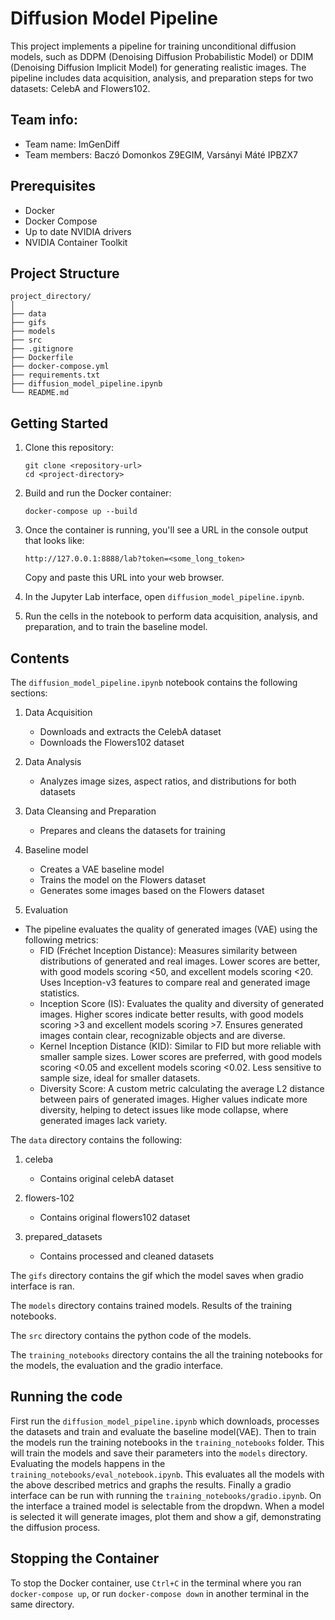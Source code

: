 # Diffusion Model Pipeline

This project implements a pipeline for training unconditional diffusion models, such as DDPM (Denoising Diffusion Probabilistic Model) or DDIM (Denoising Diffusion Implicit Model) for generating realistic images. The pipeline includes data acquisition, analysis, and preparation steps for two datasets: CelebA and Flowers102.

## Team info:

- Team name: ImGenDiff
- Team members: Baczó Domonkos Z9EGIM, Varsányi Máté IPBZX7

## Prerequisites

- Docker
- Docker Compose
- Up to date NVIDIA drivers
- NVIDIA Container Toolkit

## Project Structure

```
project_directory/
│
├── data
├── gifs
├── models
├── src
├── .gitignore
├── Dockerfile
├── docker-compose.yml
├── requirements.txt
├── diffusion_model_pipeline.ipynb
└── README.md
```

## Getting Started

1. Clone this repository:
   ```
   git clone <repository-url>
   cd <project-directory>
   ```

2. Build and run the Docker container:
   ```
   docker-compose up --build
   ```

3. Once the container is running, you'll see a URL in the console output that looks like:
   ```
   http://127.0.0.1:8888/lab?token=<some_long_token>
   ```
   Copy and paste this URL into your web browser.

4. In the Jupyter Lab interface, open `diffusion_model_pipeline.ipynb`.

5. Run the cells in the notebook to perform data acquisition, analysis, and preparation, and to train the baseline model.

## Contents

The `diffusion_model_pipeline.ipynb` notebook contains the following sections:

1. Data Acquisition
   - Downloads and extracts the CelebA dataset
   - Downloads the Flowers102 dataset

2. Data Analysis
   - Analyzes image sizes, aspect ratios, and distributions for both datasets

3. Data Cleansing and Preparation
   - Prepares and cleans the datasets for training

4. Baseline model
   - Creates a VAE baseline model
   - Trains the model on the Flowers dataset
   - Generates some images based on the Flowers dataset
5. Evaluation
 - The pipeline evaluates the quality of generated images (VAE) using the following metrics:
   - FID (Fréchet Inception Distance):
    Measures similarity between distributions of generated and real images.
    Lower scores are better, with good models scoring <50, and excellent models scoring <20.
    Uses Inception-v3 features to compare real and generated image statistics.
   - Inception Score (IS):
    Evaluates the quality and diversity of generated images.
    Higher scores indicate better results, with good models scoring >3 and excellent models scoring >7.
    Ensures generated images contain clear, recognizable objects and are diverse.
   - Kernel Inception Distance (KID):
    Similar to FID but more reliable with smaller sample sizes.
    Lower scores are preferred, with good models scoring <0.05 and excellent models scoring <0.02.
    Less sensitive to sample size, ideal for smaller datasets.
   - Diversity Score:
    A custom metric calculating the average L2 distance between pairs of generated images.
    Higher values indicate more diversity, helping to detect issues like mode collapse, where generated images lack variety.

The `data` directory contains the following:

1. celeba
   - Contains original celebA dataset

2. flowers-102
   - Contains original flowers102 dataset

3. prepared_datasets
   - Contains processed and cleaned datasets

The `gifs` directory contains the gif which the model saves when gradio interface is ran.

The `models` directory contains trained models. Results of the training notebooks. 

The `src` directory contains the python code of the models.

The `training_notebooks` directory contains the all the training notebooks for the models, the evaluation and the gradio interface.
  
## Running the code

First run the `diffusion_model_pipeline.ipynb` which downloads, processes the datasets and train and evaluate the baseline model(VAE).
Then to train the models run the training notebooks in the `training_notebooks` folder.
This will train the models and save their parameters into the `models` directory.
Evaluating the models happens in the `training_notebooks/eval_notebook.ipynb`. This evaluates all the models with the above described metrics and graphs the results.
Finally a gradio interface can be run with running the `training_notebooks/gradio.ipynb`. On the interface a trained model is selectable from the dropdwn.
When a model is selected it will generate images, plot them and show a gif, demonstrating the diffusion process.


## Stopping the Container

To stop the Docker container, use `Ctrl+C` in the terminal where you ran `docker-compose up`, or run `docker-compose down` in another terminal in the same directory.

